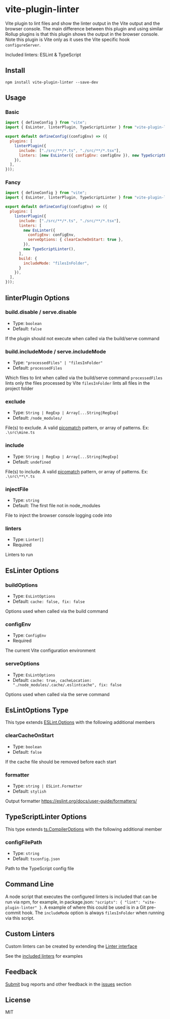 # vite-plugin-linter

Vite plugin to lint files and show the linter output in the Vite output and the browser console.
The main difference between this plugin and using similar Rollup plugins is that this plugin shows the output in the browser console.
Note this plugin is Vite only as it uses the Vite specific hook `configureServer`.

Included linters: ESLint & TypeScript


## Install

```
npm install vite-plugin-linter --save-dev
```


## Usage

### Basic

```js
import { defineConfig } from "vite";
import { EsLinter, linterPlugin, TypeScriptLinter } from "vite-plugin-linter";

export default defineConfig((configEnv) => ({
  plugins: [
    linterPlugin({
      include: ["./src/**/*.ts", "./src/**/*.tsx"],
      linters: [new EsLinter({ configEnv: configEnv }), new TypeScriptLinter()],
    }),
  ],
}));
```

### Fancy

```js
import { defineConfig } from "vite";
import { EsLinter, linterPlugin, TypeScriptLinter } from "vite-plugin-linter";

export default defineConfig((configEnv) => ({
  plugins: [
    linterPlugin({
      include: ["./src/**/*.ts", "./src/**/*.tsx"],
      linters: [
        new EsLinter({
          configEnv: configEnv,
          serveOptions: { clearCacheOnStart: true },
        }),
        new TypeScriptLinter(),
      ],
      build: {
        includeMode: "filesInFolder",
      }
    }),
  ],
}));
```


## linterPlugin Options

### build.disable / serve.disable

- Type: `boolean`
- Default: `false`

If the plugin should not execute when called via the build/serve command

### build.includeMode / serve.includeMode

- Type: `"processedFiles" | "filesInFolder"`
- Default: `processedFiles`

Which files to lint when called via the build/serve command
`processedFiles` lints only the files processed by Vite
`filesInFolder` lints all files in the project folder

### exclude

- Type: `String | RegExp | Array[...String|RegExp]`
- Default: `/node_modules/`

File(s) to exclude. A valid [picomatch](https://github.com/micromatch/picomatch#globbing-features) pattern, or array of patterns. Ex: `.\src\mine.ts`

### include

- Type: `String | RegExp | Array[...String|RegExp]`
- Default: `undefined`

File(s) to include. A valid [picomatch](https://github.com/micromatch/picomatch#globbing-features) pattern, or array of patterns. Ex: `.\src\**\*.ts`

### injectFile

- Type: `string`
- Default: The first file not in node_modules

File to inject the browser console logging code into

### linters

- Type: `Linter[]`
- Required

Linters to run


## EsLinter Options

### buildOptions

- Type: `EsLintOptions`
- Default: `cache: false, fix: false`

Options used when called via the build command

### configEnv

- Type: `ConfigEnv`
- Required

The current Vite configuration environment

### serveOptions

- Type: `EsLintOptions`
- Default: `cache: true, cacheLocation: "./node_modules/.cache/.eslintcache", fix: false`

Options used when called via the serve command


## EsLintOptions Type

This type extends [ESLint.Options](https://eslint.org/docs/developer-guide/nodejs-api#parameters) with the following additional members

### clearCacheOnStart

- Type: `boolean`
- Default: `false`

If the cache file should be removed before each start

### formatter

- Type: `string | ESLint.Formatter`
- Default: `stylish`

Output formatter https://eslint.org/docs/user-guide/formatters/


## TypeScriptLinter Options

This type extends [ts.CompilerOptions](https://www.typescriptlang.org/tsconfig#compilerOptions) with the following additional member

### configFilePath

- Type: `string`
- Default: `tsconfig.json`

Path to the TypeScript config file


## Command Line

A node script that executes the configured linters is included that can be run via npm, for example, in package.json: `"scripts": { "lint": "vite-plugin-linter" }`. A example of where this could be used is in a Git pre-commit hook. The `includeMode` option is always `filesInFolder` when running via this script.


## Custom Linters

Custom linters can be created by extending the [Linter interface](https://github.com/unimorphic/vite-plugin-linter/blob/master/src/Linter.ts)

See the [included linters](https://github.com/unimorphic/vite-plugin-linter/tree/master/src/linters) for examples


## Feedback

[Submit](https://github.com/unimorphic/vite-plugin-linter/issues/new) bug reports and other feedback in the [issues](https://github.com/unimorphic/vite-plugin-linter/issues) section


## License

MIT
